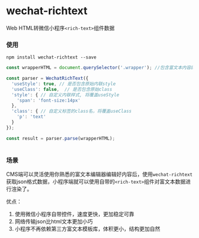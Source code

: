 # wechat-richtext

Web HTML转微信小程序`<rich-text>`组件数据

### 使用

```
npm install wechat-richtext --save
```

```javascript
const wrapperHTML = document.querySelector('.wrapper'); //包含富文本内容的HTML节点

const parser = WechatRichText({
  'useStyle': true, // 是否包含原始内联style
  'useClass': false,  // 是否包含原始class
  'style': { // 自定义内联样式, 将覆盖useStyle
    'span': 'font-size:14px' 
  },
  'class': { // 自定义标签的class名，将覆盖useClass
    'p': 'text' 
  }
});

const result = parser.parse(wrapperHTML);
 
```

### 场景

CMS端可以灵活使用你熟悉的富文本编辑器编辑好内容后，使用`wechat-richtext`获取json格式数据，小程序端就可以使用自带的`<rich-text>`组件对富文本数据进行渲染了。

优点：

1. 使用微信小程序自带控件，速度更快，更加稳定可靠
2. 网络传输json比html文本更加小巧
3. 小程序不再依赖第三方富文本模板库，体积更小，结构更加自然
